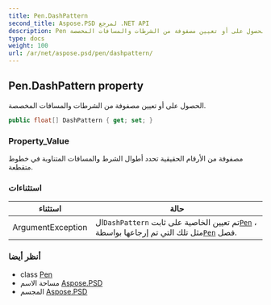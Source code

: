 ```yaml
---
title: Pen.DashPattern
second_title: Aspose.PSD لمرجع .NET API
description: Pen ملكية. الحصول على أو تعيين مصفوفة من الشرطات والمسافات المخصصة.
type: docs
weight: 100
url: /ar/net/aspose.psd/pen/dashpattern/
---
```

## Pen.DashPattern property

الحصول على أو تعيين مصفوفة من الشرطات والمسافات المخصصة.

```csharp
public float[] DashPattern { get; set; }
```

### Property_Value

مصفوفة من الأرقام الحقيقية تحدد أطوال الشرط والمسافات المتناوبة في خطوط متقطعة.

### استثناءات

| استثناء | حالة |
| --- | --- |
| ArgumentException | ال`DashPattern` تم تعيين الخاصية على ثابت[`Pen`](../) ، مثل تلك التي تم إرجاعها بواسطة[`Pen`](../) فصل. |

### أنظر أيضا

* class [Pen](../)
* مساحة الاسم [Aspose.PSD](../../pen/)
* المجسم [Aspose.PSD](../../../)


